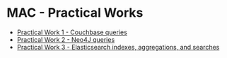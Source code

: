 # MAC - Practical Works

- [Practical Work 1 - Couchbase queries](pw01)
- [Practical Work 2 - Neo4J queries](pw02)
- [Practical Work 3 - Elasticsearch indexes, aggregations, and searches](pw03)
